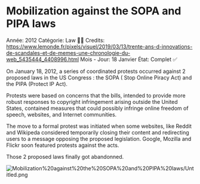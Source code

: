 # Mobilization against the SOPA and PIPA laws

Année: 2012
Catégorie: Law 👨‍⚖️
Credits: https://www.lemonde.fr/pixels/visuel/2019/03/13/trente-ans-d-innovations-de-scandales-et-de-memes-une-chronologie-du-web_5435444_4408996.html
Mois - Jour: 18 Janvier
État: Complet ✅

On January 18, 2012, a series of coordinated protests occurred against 2 proposed laws in the US Congress : the SOPA ( Stop Online Piracy Act) and the PIPA (Protect IP Act).

Protests were based on concerns that the bills, intended to provide more robust responses to copyright infringement arising outside the United States, contained measures that could possibly infringe online freedom of speech, websites, and Internet communities. 

The move to a formal protest was initiated when some websites, like Reddit and Wikipeda considered temporarily closing their content and redirecting users to a message opposing the proposed legislation. Google, Mozilla and Flickr soon featured protests against the acts. 

Those 2 proposed laws finally got abandonned.

![Mobilization%20against%20the%20SOPA%20and%20PIPA%20laws/Untitled.png](Mobilization%20against%20the%20SOPA%20and%20PIPA%20laws/Untitled.png)